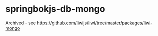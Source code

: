 springbokjs-db-mongo
============================


Archived - see https://github.com/liwijs/liwi/tree/master/packages/liwi-mongo
